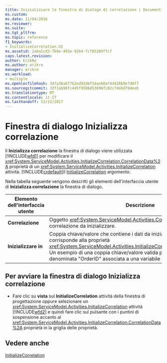 ```yaml
---
title: Inizializzare la finestra di dialogo di correlazione | Documenti Microsoft
ms.custom: 
ms.date: 11/04/2016
ms.reviewer: 
ms.suite: 
ms.tgt_pltfrm: 
ms.topic: reference
f1_keywords:
- InitializeCorrelation.UI
ms.assetid: 2a0a1cd3-7b9e-493e-9264-fcf85289ffcf
caps.latest.revision: 
author: ErikRe
ms.author: erikre
manager: erikre
ms.workload:
- multiple
ms.openlocfilehash: 347a38a67762ed92dbf5daeb0a74d428b9e7d8f7
ms.sourcegitcommit: 32f1a690fc445f9586d53698fc82c7debd784eeb
ms.translationtype: MT
ms.contentlocale: it-IT
ms.lasthandoff: 12/22/2017
---
```

# <a name="initialize-correlation-dialog-box"></a>Finestra di dialogo Inizializza correlazione
Il **Inizializza correlazione** la finestra di dialogo viene utilizzata [!INCLUDE[wfd1](../workflow-designer/includes/wfd1_md.md)] per modificare il <xref:System.ServiceModel.Activities.InitializeCorrelation.CorrelationData%2A> proprietà di un <xref:System.ServiceModel.Activities.InitializeCorrelation> attività. [!INCLUDE[crdefault](../test/includes/crdefault_md.md)]il [InitializeCorrelation](../workflow-designer/initializecorrelation-activity-designer.md) argomento.  
  
 Nella tabella seguente vengono descritti gli elementi dell'interfaccia utente di **Inizializza correlazione** la finestra di dialogo.  
  
|Elemento dell'interfaccia utente|Descrizione|  
|----------------|-----------------|  
|**Correlazione**|Oggetto <xref:System.ServiceModel.Activities.CorrelationHandle> della correlazione da inizializzare.|  
|**Inizializzare in**|Coppia chiave/valore che contiene i dati da inizializzare. Questa proprietà corrisponde alla proprietà <xref:System.ServiceModel.Activities.InitializeCorrelation.CorrelationData%2A>. Un esempio di una coppia chiave/valore valida potrebbe essere una chiave denominata "OrderID" associata a una variabile denominata OrderID.|  
  
## <a name="to-launch-the-initialize-correlation-dialog-box"></a>Per avviare la finestra di dialogo Inizializza correlazione  
  
-   Fare clic su **vista** sul **InitializeCorrelation** attività della finestra di progettazione oppure selezionare un <xref:System.ServiceModel.Activities.InitializeCorrelation> attività [!INCLUDE[wfd2](../workflow-designer/includes/wfd2_md.md)] e quindi fare clic sul pulsante con i puntini di sospensione accanto al <xref:System.ServiceModel.Activities.InitializeCorrelation.CorrelationData%2A> proprietà in la griglia delle proprietà.  
  
## <a name="see-also"></a>Vedere anche  
 [InitializeCorrelation](../workflow-designer/initializecorrelation-activity-designer.md)